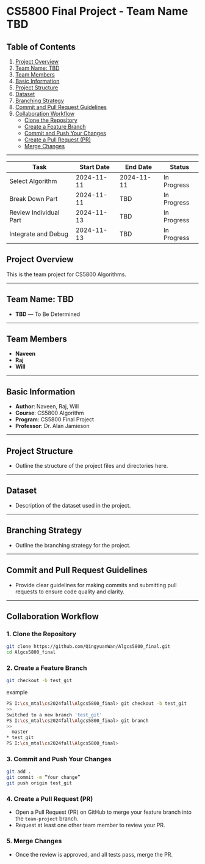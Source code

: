 # CS5800 Final Project - Team Name TBD


## Table of Contents
1. [Project Overview](#project-overview)
2. [Team Name: TBD](#team-name-tbd)
3. [Team Members](#team-members)
4. [Basic Information](#basic-information)
5. [Project Structure](#project-structure)
6. [Dataset](#dataset)
7. [Branching Strategy](#branching-strategy)
8. [Commit and Pull Request Guidelines](#commit-and-pull-request-guidelines)
9. [Collaboration Workflow](#collaboration-workflow)
   - [Clone the Repository](#clone-the-repository)
   - [Create a Feature Branch](#create-a-feature-branch)
   - [Commit and Push Your Changes](#commit-and-push-your-changes)
   - [Create a Pull Request (PR)](#create-a-pull-request-pr)
   - [Merge Changes](#merge-changes)


---
| Task                                 | Start Date   | End Date     | Status       |
|--------------------------------------|--------------|--------------|--------------|
| Select Algorithm                     | 2024-11-11   | 2024-11-11   | In Progress  |
| Break Down Part                      | 2024-11-11   | TBD          | In Progress  |
| Review Individual Part               | 2024-11-13   | TBD          | In Progress  |
| Integrate and Debug                  | 2024-11-13   | TBD          | In Progress  |


## Project Overview
This is the team project for CS5800 Algorithms.


---


## Team Name: TBD


- **TBD** — To Be Determined


---


## Team Members
- **Naveen**
- **Raj**
- **Will**


---


## Basic Information
- **Author**: Naveen, Raj, Will
- **Course**: CS5800 Algorithm
- **Program**: CS5800 Final Project
- **Professor**: Dr. Alan Jamieson


---


## Project Structure
- Outline the structure of the project files and directories here.


---


## Dataset
- Description of the dataset used in the project.


---


## Branching Strategy
- Outline the branching strategy for the project.


---


## Commit and Pull Request Guidelines
- Provide clear guidelines for making commits and submitting pull requests to ensure code quality and clarity.


---


## Collaboration Workflow


### 1. Clone the Repository
```bash
git clone https://github.com/QingyuanWan/Algcs5800_final.git
cd Algcs5800_final
```


### 2. Create a Feature Branch
```bash
git checkout -b test_git
```


example


```bash
PS I:\cs_mtal\cs2024fall\Algcs5800_final> git checkout -b test_git
>>
Switched to a new branch 'test_git'
PS I:\cs_mtal\cs2024fall\Algcs5800_final> git branch
>>
  master
* test_git
PS I:\cs_mtal\cs2024fall\Algcs5800_final>
```


### 3. Commit and Push Your Changes
```bash
git add .
git commit -m “Your change”
git push origin test_git
```


### 4. Create a Pull Request (PR)
- Open a Pull Request (PR) on GitHub to merge your feature branch into the `team-project` branch.
- Request at least one other team member to review your PR.


### 5. Merge Changes
- Once the review is approved, and all tests pass, merge the PR.
